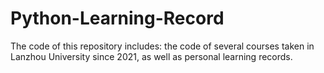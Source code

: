 # Python-Learning-Record
The code of this repository includes: the code of several courses taken in Lanzhou University since 2021, as well as personal learning records.
